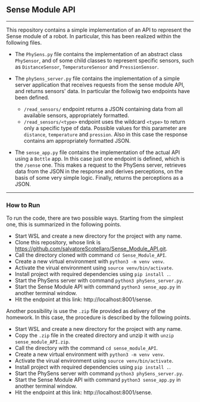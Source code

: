 ## Sense Module API

---

This repository contains a simple implementation of an API to represent the Sense module of a robot. In particular, this has been realized within the following files.

- The `PhySens.py` file contains the implementation of an abstract class `PhySensor`, and of some child classes to represent specific sensors, such as `DistanceSensor`, `TemperatureSensor` and `PressionSensor`.

- The `phySens_server.py` file contains the implementation of a simple server application that receives requests from the sense module API, and returns sensors' data. In particular the followig two endpoints have been defined.

    - `/read_sensors/` endpoint returns a JSON containing data from all available sensors, appropriately formatted.
    - `/read_sensors/<type>` endpoint uses the wildcard `<type>` to return only a specific type of data. Possible values for this parameter are `distance`, `temperature` and `pression`. Also in this case the response contains am appropriately formatted JSON.

- The `sense_app.py` file contains the implementation of the actual API using a `Bottle` app. In this case just one endpoint is defined, which is the `/sense` one. This makes a request to the PhySens server, retrieves data from the JSON in the response and derives perceptions, on the basis of some very simple logic. Finally, returns the perceptions as a JSON.

---

### How to Run
To run the code, there are two possible ways. Starting from the simplest one, this is summarized in the following points.

- Start WSL and create a new directory for the project with any name.
- Clone this repository, whose link is https://github.com/salvatoreScotellaro/Sense_Module_API.git.
- Call the directory cloned with command `cd Sense_Module_API`.
- Create a new virtual environment with `python3 -m venv venv`.
- Activate the virual environment using `source venv/bin/activate`.
- Install project with required dependencies using `pip install .`.
- Start the PhySens server with command `python3 phySens_server.py`.
- Start the Sense Module API with command `python3 sense_app.py` in another terminal window.
- Hit the endpoint at this link: http://localhost:8001/sense.

Another possibility is use the `.zip` file provided as delivery of the homework. In this case, the procedure is described by the following points.

- Start WSL and create a new directory for the project with any name.
- Copy the `.zip` file in the created directory and unzip it with `unzip sense_module_API.zip`.
- Call the directory with the command `cd sense_module_API`.
- Create a new virtual environment with `python3 -m venv venv`.
- Activate the virual environment using `source venv/bin/activate`.
- Install project with required dependencies using `pip install .`.
- Start the PhySens server with command `python3 phySens_server.py`.
- Start the Sense Module API with command `python3 sense_app.py` in another terminal window.
- Hit the endpoint at this link: http://localhost:8001/sense.

